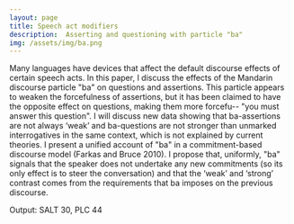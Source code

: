 ```yaml
---
layout: page
title: Speech act modifiers
description:  Asserting and questioning with particle "ba"
img: /assets/img/ba.png
---
```

Many languages have devices that affect the default discourse effects of certain speech acts. In this paper, I discuss the effects of the Mandarin discourse particle "ba" on questions and assertions. This particle appears to weaken the forcefulness of assertions, but it has been claimed to have the opposite effect on questions, making them more forcefu-- "you must answer this question". I will discuss new data showing that ba-assertions are not always ‘weak’ and ba-questions are not stronger than unmarked interrogatives in the same context, which is not explained by current theories. I present a unified account of "ba" in a commitment-based discourse model (Farkas and Bruce 2010). I propose that, uniformly, "ba" signals that the speaker does not undertake any new commitments (so its only effect is to steer the conversation) and that the ‘weak’ and ‘strong’ contrast comes from the requirements that ba imposes on the previous discourse.

Output: SALT 30, PLC 44
